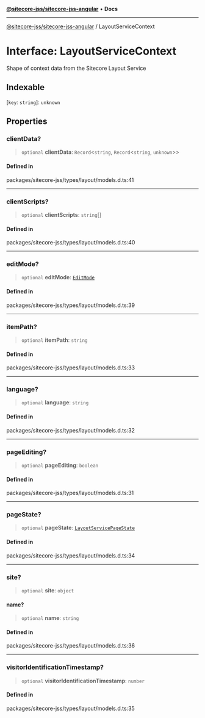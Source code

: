 [**@sitecore-jss/sitecore-jss-angular**](../README.md) • **Docs**

***

[@sitecore-jss/sitecore-jss-angular](../README.md) / LayoutServiceContext

# Interface: LayoutServiceContext

Shape of context data from the Sitecore Layout Service

## Indexable

 \[`key`: `string`\]: `unknown`

## Properties

### clientData?

> `optional` **clientData**: `Record`\<`string`, `Record`\<`string`, `unknown`\>\>

#### Defined in

packages/sitecore-jss/types/layout/models.d.ts:41

***

### clientScripts?

> `optional` **clientScripts**: `string`[]

#### Defined in

packages/sitecore-jss/types/layout/models.d.ts:40

***

### editMode?

> `optional` **editMode**: [`EditMode`](../enumerations/EditMode.md)

#### Defined in

packages/sitecore-jss/types/layout/models.d.ts:39

***

### itemPath?

> `optional` **itemPath**: `string`

#### Defined in

packages/sitecore-jss/types/layout/models.d.ts:33

***

### language?

> `optional` **language**: `string`

#### Defined in

packages/sitecore-jss/types/layout/models.d.ts:32

***

### pageEditing?

> `optional` **pageEditing**: `boolean`

#### Defined in

packages/sitecore-jss/types/layout/models.d.ts:31

***

### pageState?

> `optional` **pageState**: [`LayoutServicePageState`](../enumerations/LayoutServicePageState.md)

#### Defined in

packages/sitecore-jss/types/layout/models.d.ts:34

***

### site?

> `optional` **site**: `object`

#### name?

> `optional` **name**: `string`

#### Defined in

packages/sitecore-jss/types/layout/models.d.ts:36

***

### visitorIdentificationTimestamp?

> `optional` **visitorIdentificationTimestamp**: `number`

#### Defined in

packages/sitecore-jss/types/layout/models.d.ts:35
